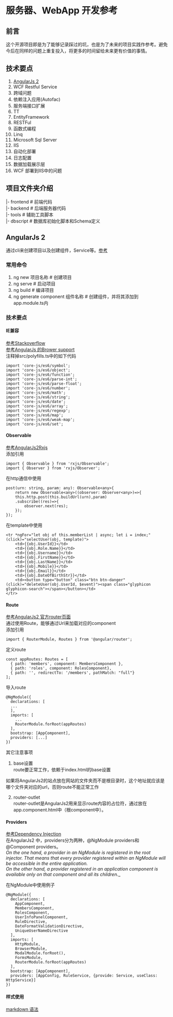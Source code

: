 # 服务器、WebApp 开发参考
## 前言

这个开源项目即是为了能够记录踩过的坑，也是为了未来的项目实践作参考。避免今后在同样的问题上重复投入，将更多的时间留给未来更有价值的事情。



## 技术要点

1. [AngularJs 2](#angularjs-2)
2. WCF Restful Service
3. 跨域问题
4. 依赖注入应用(Autofac)
5. 服务端接口扩展
6. TT
8. EntityFramework
9. RESTFul
10. 函数式编程
11. Linq
12. Microsoft Sql Server
13. IIS
14. 自动化部署
15. 日志配置
16. 数据加载展示层
17. WCF 部署到IIS中的问题

## 项目文件夹介绍

|- frontend \# 前端代码  
|- backend \# 后端服务器代码  
|- tools \# 辅助工具脚本  
|- dbscript \# 数据库初始化脚本和Schema定义

## AngularJs 2

通过cli来创建项目以及创建组件，Service等。[参考](https://github.com/angular/angular-cli)

### 常用命令

1. ng new 项目名称 \# 创建项目
2. ng serve \# 启动项目 
3. ng build \# 编译项目
4. ng generate component 组件名称 \# 创建组件，并将其添加到app.module.ts内

### 技术要点

#### IE兼容

[参考Stackoverflow](https://stackoverflow.com/questions/35140718/angular-2-4-not-working-in-ie11)  
[参考AngularJs 的Brower support](https://angular.io/guide/browser-support)  
注释掉src/polyfills.ts中的如下代码  

	import 'core-js/es6/symbol';
	import 'core-js/es6/object';
	import 'core-js/es6/function';
	import 'core-js/es6/parse-int';
	import 'core-js/es6/parse-float';
	import 'core-js/es6/number';
	import 'core-js/es6/math';
	import 'core-js/es6/string';
	import 'core-js/es6/date';
	import 'core-js/es6/array';
	import 'core-js/es6/regexp';
	import 'core-js/es6/map';
	import 'core-js/es6/weak-map';
	import 'core-js/es6/set';


#### Observable
[参考AngularJs2Rxjs](http://www.angulartypescript.com/angular-2-rxjs-observable/)  
添加引用  

	import { Observable } from 'rxjs/Observable';
	import { Observer } from 'rxjs/Observer';

在http通信中使用  

	post(urn: string, param: any): Observable<any>{
		return new Observable<any>((observer: Observer<any>)=>{
	    this.http.post(this.buildUrl(urn),param)
	    .subscribe((res)=>{
	        observer.next(res);
	    });
	});

在template中使用  

	<tr *ngFor="let obj of this.memberList | async; let i = index;" (click)="selectUser(obj, template)">
		<td>{{obj.UserId}}</td>
		<td>{{obj.Role.Name}}</td>
		<td>{{obj.Username}}</td>
		<td>{{obj.FirstName}}</td>
		<td>{{obj.LastName}}</td>
		<td>{{obj.Mobile}}</td>
		<td>{{obj.Email}}</td>
		<td>{{obj.DateOfBirthStr}}</td>
		<td><button type="button" class="btn btn-danger" (click)="deleteUser(obj.UserId, $event)"><span class="glyphicon glyphicon-search"></span></button></td>
	</tr>

#### Route
[参考AngularJs2 官方router页面](https://angular.io/guide/router)  
通过使用Route，能够通过Url来加载对应的component  
添加引用  

	import { RouterModule, Routes } from '@angular/router';

定义route  

	const appRoutes: Routes = [
	  { path: 'members', component: MembersComponent },
	  { path: 'roles', component: RolesComponent},
	  { path: '', redirectTo: '/members', pathMatch: "full"}
	];

导入route  

	@NgModule({
	  declarations: [
	  ...
	  ],
	  imports: [
	  	...
	    RouterModule.forRoot(appRoutes)
	  ],
	  bootstrap: [AppComponent],
	  providers: [...]
	})

其它注意事项  
1. base设置  
route要正常工作，依赖于index.html的base设置


	<base href="/"/>


如果将AngularJs2的站点放在网站的文件夹而不是根目录时，这个地址就应该是哪个文件夹对应的url，否则route不能正常工作  

2. router-outlet  
router-outlet是AngularJs2用来显示route内容的占位符，通过放在app.component.html中（根component中）。  
#### Providers
[参考Dependency Injection](https://angular.io/guide/dependency-injection)  
在AngularJs2 中，providers分为两种，@NgModule providers和@Component providers。  
_On the one hand, a provider in an NgModule is registered in the root injector. That means that every provider registered within an NgModule will be accessible in the entire application.  
On the other hand, a provider registered in an application component is available only on that component and all its children.__

在NgModule中使用例子  

	@NgModule({
	  declarations: [
	    AppComponent,
	    MembersComponent,
	    RolesComponent,
	    UserInfoPanelComponent,
	    RuleDirective,
	    DateFormatValidationDirective,
	    UniqueUserNameDirective
	  ],
	  imports: [
	    HttpModule,
	    BrowserModule,
	    ModalModule.forRoot(),
	    FormsModule,
	    RouterModule.forRoot(appRoutes)
	  ],
	  bootstrap: [AppComponent],
	  providers: [AppConfig, RuleService, {provide: Service, useClass: HttpService}]
	})




#### 样式使用





[markdown 语法](https://equation85.github.io/blog/markdown-examples/)
